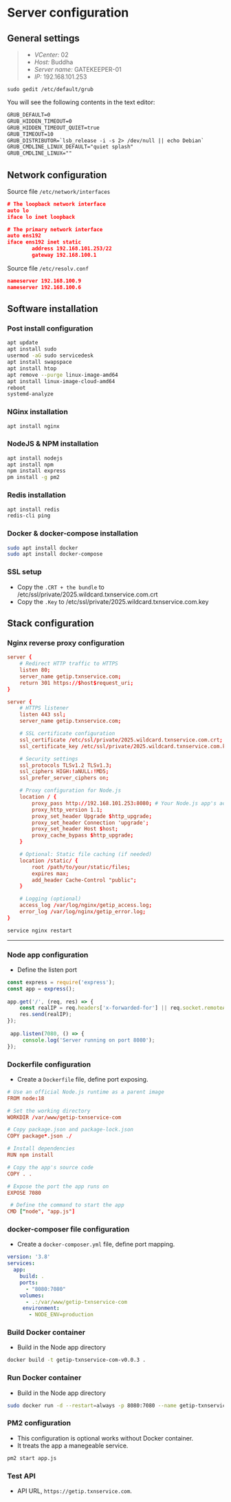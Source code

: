 # Server configuration

## General settings

> - *VCenter:* 02
> - *Host:* Buddha
> - *Server name:* GATEKEEPER-01
> - *IP:* 192.168.101.253


`sudo gedit /etc/default/grub`

You will see the following contents in the text editor:

```xml
GRUB_DEFAULT=0
GRUB_HIDDEN_TIMEOUT=0
GRUB_HIDDEN_TIMEOUT_QUIET=true
GRUB_TIMEOUT=10
GRUB_DISTRIBUTOR=`lsb_release -i -s 2> /dev/null || echo Debian`
GRUB_CMDLINE_LINUX_DEFAULT="quiet splash"
GRUB_CMDLINE_LINUX=""
```

## Network configuration

Source file ```/etc/network/interfaces```

```json
# The loopback network interface
auto lo
iface lo inet loopback

# The primary network interface
auto ens192
iface ens192 inet static
        address 192.168.101.253/22
        gateway 192.168.100.1

```

Source file ```/etc/resolv.conf```
```json
nameserver 192.168.100.9
nameserver 192.168.100.6
```

## Software installation

### Post install configuration

```bash
apt update
apt install sudo
usermod -aG sudo servicedesk
apt install swapspace
apt install htop
apt remove --purge linux-image-amd64
apt install linux-image-cloud-amd64
reboot
systemd-analyze
```

### NGinx installation

```bash
apt install nginx
```

### NodeJS & NPM installation

```bash
apt install nodejs
apt install npm
npm install express
pm install -g pm2
```

### Redis installation

```bash
apt install redis
redis-cli ping
```

### Docker & docker-compose installation

```bash
sudo apt install docker
sudo apt install docker-compose
```

### SSL setup

- Copy the `.CRT + the bundle` to  /etc/ssl/private/2025.wildcard.txnservice.com.crt
- Copy the `.Key` to  /etc/ssl/private/2025.wildcard.txnservice.com.key

## Stack configuration

### Nginx reverse proxy configuration

```conf
server {
    # Redirect HTTP traffic to HTTPS
    listen 80;
    server_name getip.txnservice.com;
    return 301 https://$host$request_uri;
}

server {
    # HTTPS listener
    listen 443 ssl;
    server_name getip.txnservice.com;

    # SSL certificate configuration
    ssl_certificate /etc/ssl/private/2025.wildcard.txnservice.com.crt;
    ssl_certificate_key /etc/ssl/private/2025.wildcard.txnservice.com.key;

    # Security settings
    ssl_protocols TLSv1.2 TLSv1.3;
    ssl_ciphers HIGH:!aNULL:!MD5;
    ssl_prefer_server_ciphers on;

    # Proxy configuration for Node.js
    location / {
        proxy_pass http://192.168.101.253:8080; # Your Node.js app's address
        proxy_http_version 1.1;
        proxy_set_header Upgrade $http_upgrade;
        proxy_set_header Connection 'upgrade';
        proxy_set_header Host $host;
        proxy_cache_bypass $http_upgrade;
    }

    # Optional: Static file caching (if needed)
    location /static/ {
        root /path/to/your/static/files;
        expires max;
        add_header Cache-Control "public";
    }

    # Logging (optional)
    access_log /var/log/nginx/getip_access.log;
    error_log /var/log/nginx/getip_error.log;
}
```

```bash
service nginx restart
```

---

### Node app configuration

- Define the listen port

```javascript
const express = require('express');
const app = express();
 
app.get('/', (req, res) => {
    const realIP = req.headers['x-forwarded-for'] || req.socket.remoteAddress;
    res.send(realIP);
});
 
 app.listen(7080, () => {
     console.log('Server running on port 8080');
});
```

### Dockerfile configuration

- Create a `Dockerfile` file, define port exposing.

```conf
# Use an official Node.js runtime as a parent image
FROM node:18

# Set the working directory
WORKDIR /var/www/getip-txnservice-com

# Copy package.json and package-lock.json
COPY package*.json ./

# Install dependencies
RUN npm install

# Copy the app's source code
COPY . .

# Expose the port the app runs on
EXPOSE 7080

 # Define the command to start the app
CMD ["node", "app.js"]
```

### docker-composer file configuration

- Create a `docker-composer.yml` file, define port mapping.

```yml
version: '3.8'
services:
  app:
    build: .
    ports:
      - "8080:7080"
    volumes:
      - .:/var/www/getip-txnservice-com
     environment:
       - NODE_ENV=production
```

### Build Docker container

- Build in the Node app directory

```bash
docker build -t getip-txnservice-com-v0.0.3 .
```

### Run Docker container

- Build in the Node app directory

```bash
sudo docker run -d --restart=always -p 8080:7080 --name getip-txnservice-com-v0.0.3 getip-txnservice-com-v0.0.3
```

### PM2 configuration

- This configuration is optional works without Docker container.
- It treats the app a manegeable service.

```bash
pm2 start app.js
```

### Test API

- API URL, `https://getip.txnservice.com`.
